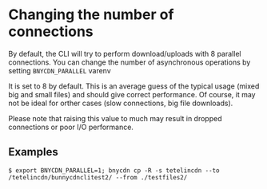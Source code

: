 # Changing the number of connections

By default, the CLI will try to perform download/uploads with 8 parallel connections.
You can change the number of asynchronous operations by setting `BNYCDN_PARALLEL` varenv

It is set to 8 by default. This is an average guess of the typical usage (mixed big and small files) and should give correct performance.
Of course, it may not be ideal for orther cases (slow connections, big file downloads).

Please note that raising this value to much may result in dropped connections or poor I/O performance.

## Examples
```console
$ export BNYCDN_PARALLEL=1; bnycdn cp -R -s tetelincdn --to /tetelincdn/bunnycdnclitest2/ --from ./testfiles2/ 
```
